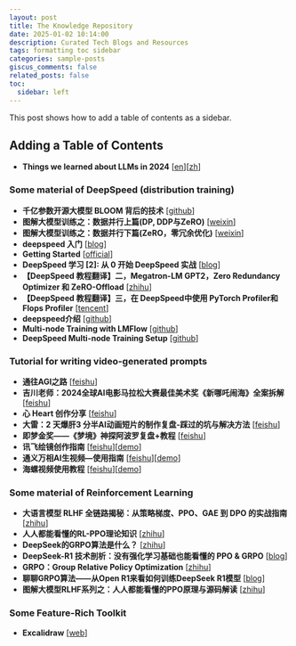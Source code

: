 ```yaml
---
layout: post
title: The Knowledge Repository
date: 2025-01-02 10:14:00
description: Curated Tech Blogs and Resources
tags: formatting toc sidebar
categories: sample-posts
giscus_comments: false
related_posts: false
toc:
  sidebar: left
---
```


This post shows how to add a table of contents as a sidebar.

## Adding a Table of Contents

- **Things we learned about LLMs in 2024** [[en](https://simonwillison.net/2024/Dec/31/llms-in-2024/#-agents-still-haven-t-really-happened-yet)][[zh](https://mp.weixin.qq.com/s/ac3E1roCv8uSVYVKZ84E1w)]

### Some material of DeepSpeed (distribution training)

- **千亿参数开源大模型 BLOOM 背后的技术** [[github](https://github.com/huggingface/blog/blob/main/zh/bloom-megatron-deepspeed.md)]
- **图解大模型训练之：数据并行上篇(DP, DDP与ZeRO)** [[weixin](https://mp.weixin.qq.com/s?__biz=Mzg2NjcwNjcxNQ==&mid=2247484836&idx=1&sn=fec96358148563af370ab488031aec04&chksm=ce47f1d0f93078c63ebab012216b5dadf679048d9266fad9b222e586ea6435ecd27ef44772e1&scene=21#wechat_redirect)]
- **图解大模型训练之：数据并行下篇(ZeRO，零冗余优化)** [[weixin](https://mp.weixin.qq.com/s?__biz=MzA4MjY4NTk0NQ==&mid=2247509646&idx=2&sn=64f11c3dc38a0c631acbfe46b7026a52&scene=21#wechat_redirect)]
- **deepspeed 入门** [[blog](https://note.iawen.com/note/llm/deepspeed)]
- **Getting Started** [[official](https://www.deepspeed.ai/getting-started/)]
- **DeepSpeed 学习 [2]: 从 0 开始 DeepSpeed 实战** [[blog](https://www.cnblogs.com/Last--Whisper/p/17939371#)]
- **【DeepSpeed 教程翻译】二，Megatron-LM GPT2，Zero Redundancy Optimizer 和 ZeRO-Offload** [[zhihu](https://zhuanlan.zhihu.com/p/636334367)]
- **【DeepSpeed 教程翻译】三，在 DeepSpeed中使用 PyTorch Profiler和Flops Profiler** [[tencent](https://cloud.tencent.com/developer/article/2314977)]
- **deepspeed介绍** [[github](https://github.com/wdndev/llm_interview_note/blob/main/04.%E5%88%86%E5%B8%83%E5%BC%8F%E8%AE%AD%E7%BB%83/deepspeed%E4%BB%8B%E7%BB%8D/deepspeed%E4%BB%8B%E7%BB%8D.md)]
- **Multi-node Training with LMFlow** [[github](https://github.com/OptimalScale/LMFlow/blob/main/readme/multi_node.md)]
- **DeepSpeed Multi-node Training Setup** [[github](https://gist.github.com/santurini/e6c10608448aa503a211731e8e6f306d)]

### Tutorial for writing video-generated prompts

- **通往AGI之路** [[feishu](https://waytoagi.feishu.cn/wiki/QPe5w5g7UisbEkkow8XcDmOpn8e)]
- **吉川老师：2024全球AI电影马拉松大赛最佳美术奖《新哪吒闹海》全案拆解** [[feishu](https://waytoagi.feishu.cn/wiki/PV9hw6JWYiMjpgktVD3cnXhFnEh)]
- **心 Heart 创作分享** [[feishu](https://waytoagi.feishu.cn/wiki/VgDswy9hTihArok8DNIcChnWnzf)]
- **大雷：2 天爆肝3 分半AI动画短片的制作复盘-踩过的坑与解决方法** [[feishu](https://waytoagi.feishu.cn/wiki/IFkvwLfWxiEaXWkdSewc0koznUe)]
- **即梦金奖——《梦境》神探阿波罗复盘+教程** [[feishu](https://waytoagi.feishu.cn/wiki/EkoXweVHUiAag9kaY07cbIg7nLb)]
- **讯飞绘镜创作指南** [[feishu](https://d15vyrv9piv.feishu.cn/wiki/G9U7wkvIBiV0Pyk9B6dcTaGfnJc)][[demo](https://typemovie.art/#/dashboard)]
- **通义万相AI生视频—使用指南** [[feishu](https://alidocs.dingtalk.com/i/nodes/jb9Y4gmKWrx9eo4dCql9LlbYJGXn6lpz?spm=5176.29623064.0.0.41ed1eceYvocES&utm_scene=person_space)][[demo](https://tongyi.aliyun.com/wanxiang/videoCreation)]
- **海螺视频使用教程** [[feishu](https://b6j6u5f4zf.feishu.cn/docx/WwHTdKdbHosmQBxkq3McUNQ7nwe)][[demo](https://hailuoai.com/video)]

### Some material of Reinforcement Learning

- **大语言模型 RLHF 全链路揭秘：从策略梯度、PPO、GAE 到 DPO 的实战指南** [[zhihu](https://zhuanlan.zhihu.com/p/22978147852)]
- **人人都能看懂的RL-PPO理论知识** [[zhihu](https://zhuanlan.zhihu.com/p/7461863937)]
- **DeepSeek的GRPO算法是什么？** [[zhihu](https://www.zhihu.com/question/10766825126)]
- **DeepSeek-R1 技术剖析：没有强化学习基础也能看懂的 PPO & GRPO** [[blog](https://normaluhr.github.io/2025/02/07/grpo/#zh)]
- **GRPO：Group Relative Policy Optimization** [[zhihu](https://zhuanlan.zhihu.com/p/20021693569)]
- **聊聊GRPO算法——从Open R1来看如何训练DeepSeek R1模型** [[blog](https://www.cnblogs.com/zhiyong-ITNote/p/18702470)]
- **图解大模型RLHF系列之：人人都能看懂的PPO原理与源码解读** [[zhihu](https://zhuanlan.zhihu.com/p/677607581)]

### Some Feature-Rich Toolkit

- **Excalidraw** [[web](https://excalidraw.com/)]
